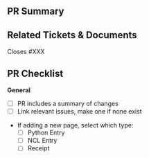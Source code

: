 ## PR Summary

## Related Tickets & Documents
Closes #XXX

## PR Checklist
**General**
- [ ] PR includes a summary of changes
- [ ] Link relevant issues, make one if none exist
- If adding a new page, select which type:
  - [ ] Python Entry
  - [ ] NCL Entry
  - [ ] Receipt

<!--
Thank you so much for your PR!  To help us review your contribution, please
consider the following points:

- Fork this repository and open the PR from your fork. Do not directly work on
  the NCAR/geocat-applications repository.

- The PR title should summarize the changes, for example "Create weighted pearson-r
  correlation coefficient function". Avoid non-descriptive titles such as "Addresses
  issue #229".

- The summary should provide at least 1-2 sentences describing the pull request
  in detail (Why is this change required?  What problem does it solve?) and
  link to any relevant issues.

- When merging, we prefer to use squash commits.


**PR Etiquette Reminders**
- This PR should be listed as a draft PR until you are ready to request reviewers

- After making changes in accordance with the reviews, re-request your reviewers

- Generally, don't mark conversations as resolved if you didn't open them

- Do mark conversations as resolved *if you opened them* and are satisfied with the changes/discussion.

If you need assistance with your PR, please let the GeoCAT team know by
tagging us with @NCAR/geocat. We can help if reviews are unclear, the recommended changes
seem overly demanding, you would like help in addressing a reviewer's comments,
or if you have been waiting more than a week to hear back on your PR.
-->
